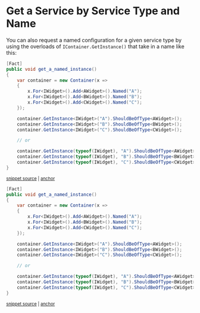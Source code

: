 # Get a Service by Service Type and Name

You can also request a named configuration for a given service type by using the overloads of `IContainer.GetInstance()` that take in a name like this:

<!-- snippet: sample_GetInstance-by-name -->
<a id='snippet-sample_getinstance-by-name'></a>
```cs
[Fact]
public void get_a_named_instance()
{
    var container = new Container(x =>
    {
        x.For<IWidget>().Add<AWidget>().Named("A");
        x.For<IWidget>().Add<BWidget>().Named("B");
        x.For<IWidget>().Add<CWidget>().Named("C");
    });

    container.GetInstance<IWidget>("A").ShouldBeOfType<AWidget>();
    container.GetInstance<IWidget>("B").ShouldBeOfType<BWidget>();
    container.GetInstance<IWidget>("C").ShouldBeOfType<CWidget>();

    // or

    container.GetInstance(typeof(IWidget), "A").ShouldBeOfType<AWidget>();
    container.GetInstance(typeof(IWidget), "B").ShouldBeOfType<BWidget>();
    container.GetInstance(typeof(IWidget), "C").ShouldBeOfType<CWidget>();
}
```
<sup><a href='https://github.com/JasperFx/lamar/blob/master/src/Lamar.Testing/IoC/Acceptance/get_all_instances.cs#L63-L85' title='Snippet source file'>snippet source</a> | <a href='#snippet-sample_getinstance-by-name' title='Start of snippet'>anchor</a></sup>
<a id='snippet-sample_getinstance-by-name-1'></a>
```cs
[Fact]
public void get_a_named_instance()
{
    var container = new Container(x =>
    {
        x.For<IWidget>().Add<AWidget>().Named("A");
        x.For<IWidget>().Add<BWidget>().Named("B");
        x.For<IWidget>().Add<CWidget>().Named("C");
    });

    container.GetInstance<IWidget>("A").ShouldBeOfType<AWidget>();
    container.GetInstance<IWidget>("B").ShouldBeOfType<BWidget>();
    container.GetInstance<IWidget>("C").ShouldBeOfType<CWidget>();

    // or

    container.GetInstance(typeof(IWidget), "A").ShouldBeOfType<AWidget>();
    container.GetInstance(typeof(IWidget), "B").ShouldBeOfType<BWidget>();
    container.GetInstance(typeof(IWidget), "C").ShouldBeOfType<CWidget>();
}
```
<sup><a href='https://github.com/JasperFx/lamar/blob/master/src/StructureMap.Testing/Examples/Resolving/SimpleScenarios.cs#L26-L48' title='Snippet source file'>snippet source</a> | <a href='#snippet-sample_getinstance-by-name-1' title='Start of snippet'>anchor</a></sup>
<!-- endSnippet -->
